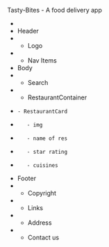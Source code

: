 Tasty-Bites - A food delivery app

-
- Header
- - Logo
- - Nav Items
- Body
- - Search
- - RestaurantContainer
-     - RestaurantCard
-        - img
-        - name of res
-        - star rating
-        - cuisines
- Footer
- - Copyright
- - Links
- - Address
- - Contact us
